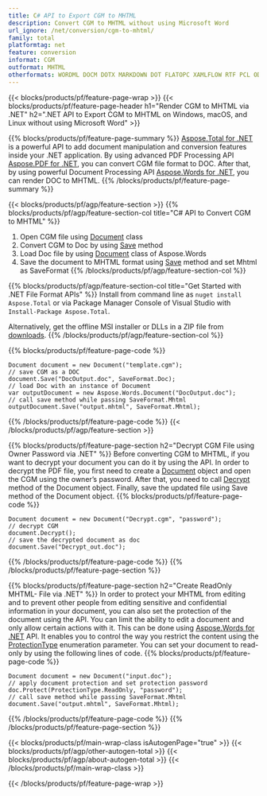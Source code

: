 ```yaml
---
title: C# API to Export CGM to MHTML
description: Convert CGM to MHTML without using Microsoft Word
url_ignore: /net/conversion/cgm-to-mhtml/
family: total
platformtag: net
feature: conversion
informat: CGM
outformat: MHTML
otherformats: WORDML DOCM DOTX MARKDOWN DOT FLATOPC XAMLFLOW RTF PCL ODT PS DOTM
---
```

{{< blocks/products/pf/feature-page-wrap >}}
{{< blocks/products/pf/feature-page-header h1="Render CGM to MHTML via .NET" h2=".NET API to Export CGM to MHTML on Windows, macOS, and Linux without using Microsoft Word" >}}

{{% blocks/products/pf/feature-page-summary %}}
[Aspose.Total for .NET](https://products.aspose.com/total/net/) is a powerful API to add document manipulation and conversion features inside your .NET application. By using advanced PDF Processing API [Aspose.PDF for .NET](https://products.aspose.com/pdf/net/), you can convert CGM file format to DOC. After that, by using powerful Document Processing API [Aspose.Words for .NET](https://products.aspose.com/words/net/), you can render DOC to MHTML. 
{{% /blocks/products/pf/feature-page-summary  %}}

{{< blocks/products/pf/agp/feature-section >}}
{{% blocks/products/pf/agp/feature-section-col title="C# API to Convert CGM to MHTML" %}}
1. Open CGM file using [Document](https://reference.aspose.com/pdf/net/aspose.pdf/document) class
2. Convert CGM to Doc by using [Save](https://reference.aspose.com/pdf/net/aspose.pdf.document/save/methods/5) method
3. Load Doc file by using [Document](https://reference.aspose.com/words/net/aspose.words/document) class of Aspose.Words 
4. Save the document to MHTML format using [Save](https://reference.aspose.com/words/net/aspose.words.document/save/methods/4) method and set Mhtml as SaveFormat
{{% /blocks/products/pf/agp/feature-section-col %}}

{{% blocks/products/pf/agp/feature-section-col title="Get Started with .NET File Format APIs" %}}
Install from command line as ```nuget install Aspose.Total``` or via Package Manager Console of Visual Studio with ```Install-Package Aspose.Total```.

Alternatively, get the offline MSI installer or DLLs in a ZIP file from [downloads](https://releases.aspose.com/total/net).
{{% /blocks/products/pf/agp/feature-section-col %}}

{{% blocks/products/pf/feature-page-code %}}
```cs// load CGM file with an instance of Document class
Document document = new Document("template.cgm");
// save CGM as a DOC 
document.Save("DocOutput.doc", SaveFormat.Doc); 
// load Doc with an instance of Document
var outputDocument = new Aspose.Words.Document("DocOutput.doc");
// call save method while passing SaveFormat.Mhtml
outputDocument.Save("output.mhtml", SaveFormat.Mhtml);   
```
{{% /blocks/products/pf/feature-page-code %}}
{{< /blocks/products/pf/agp/feature-section >}}

{{% blocks/products/pf/feature-page-section  h2="Decrypt CGM File using Owner Password via .NET" %}}
Before converting CGM to MHTML, if you want to decrypt your document you can do it by using the API. In order to decrypt the PDF file, you first need to create a [Document](https://reference.aspose.com/pdf/net/aspose.pdf/document) object and open the CGM using the owner’s password. After that, you need to call [Decrypt](https://reference.aspose.com/pdf/net/aspose.pdf/document/methods/decrypt) method of the Document object. Finally, save the updated file using Save method of the Document object. 
{{% blocks/products/pf/feature-page-code %}}
```cs// open document
Document document = new Document("Decrypt.cgm", "password");
// decrypt CGM
document.Decrypt();
// save the decrypted document as doc 
document.Save("Decrypt_out.doc");
```
{{% /blocks/products/pf/feature-page-code  %}}
{{% /blocks/products/pf/feature-page-section %}}

{{% blocks/products/pf/feature-page-section  h2="Create ReadOnly MHTML- File via .NET" %}}
In order to protect your MHTML from editing and to prevent other people from editing sensitive and confidential information in your document, you can also set the protection of the document using the API. You can limit the ability to edit a document and only allow certain actions with it. This can be done using [Aspose.Words for .NET](https://products.aspose.com/words/net/) API. It enables you to control the way you restrict the content using the [ProtectionType](https://reference.aspose.com/words/net/aspose.words/protectiontype) enumeration parameter. You can set your document to read-only by using the following lines of code. 
{{% blocks/products/pf/feature-page-code %}}
```cs// load Doc with an instance of Document
Document document = new Document("input.doc");
// apply document protection and set protection password
doc.Protect(ProtectionType.ReadOnly, "password");
// call save method while passing SaveFormat.Mhtml
document.Save("output.mhtml", SaveFormat.Mhtml);    
```
{{% /blocks/products/pf/feature-page-code  %}}
{{% /blocks/products/pf/feature-page-section %}}

{{< blocks/products/pf/main-wrap-class isAutogenPage="true" >}}
{{< blocks/products/pf/agp/other-autogen-total >}}
{{< blocks/products/pf/agp/about-autogen-total >}}
{{< /blocks/products/pf/main-wrap-class >}}

{{< /blocks/products/pf/feature-page-wrap >}}
